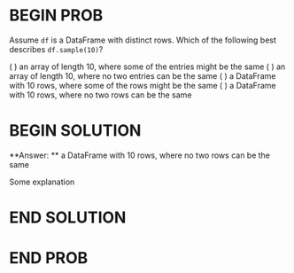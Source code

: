 # BEGIN PROB

Assume `df` is a DataFrame with distinct rows. Which of the following best describes `df.sample(10)`?

( ) an array of length 10, where some of the entries might be the same
( ) an array of length 10, where no two entries can be the same
( ) a DataFrame with 10 rows, where some of the rows might be the same
( ) a DataFrame with 10 rows, where no two rows can be the same

# BEGIN SOLUTION

**Answer: ** a DataFrame with 10 rows, where no two rows can be the same

Some explanation

# END SOLUTION

# END PROB